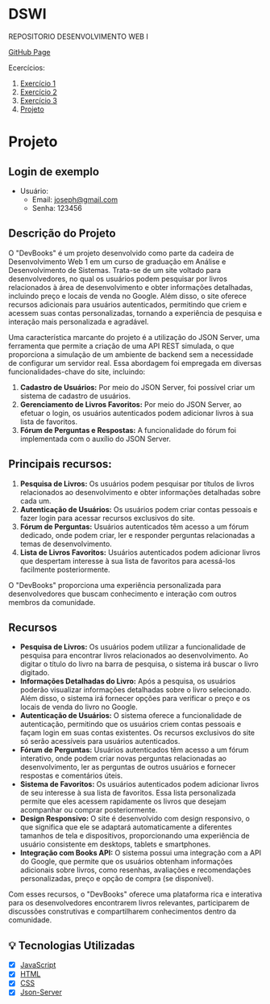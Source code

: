 # DSWI
REPOSITORIO DESENVOLVIMENTO WEB I

[GitHub Page](https://eduardo-j-s.github.io/DSWI/)

Ecercícios:
  <ol>
      <li>
        <a href="https://eduardo-j-s.github.io/DSWI/Exercicio1/pages/home.html">Exercício 1</a>
      </li>
      <li>
        <a href="https://eduardo-j-s.github.io/DSWI/exercicio2/conta.html">Exercício 2</a>
      </li>
      <li>
        <a href="https://eduardo-j-s.github.io/DSWI/exercicio3/pages/home.html">Exercício 3</a>
      </li>
      <li>
        <a href="https://eduardo-j-s.github.io/DSWI/projeto/pages/home.html">Projeto</a>
      </li>
  </ol>

# Projeto

## Login de exemplo
- Usuário:
   - Email: joseph@gmail.com
   - Senha: 123456
  
## Descrição do Projeto

O "DevBooks" é um projeto desenvolvido como parte da cadeira de Desenvolvimento Web 1 em um curso de graduação em Análise e Desenvolvimento de Sistemas. Trata-se de um site voltado para desenvolvedores, no qual os usuários podem pesquisar por livros relacionados à área de desenvolvimento e obter informações detalhadas, incluindo preço e locais de venda no Google. Além disso, o site oferece recursos adicionais para usuários autenticados, permitindo que criem e acessem suas contas personalizadas, tornando a experiência de pesquisa e interação mais personalizada e agradável.

Uma característica marcante do projeto é a utilização do JSON Server, uma ferramenta que permite a criação de uma API REST simulada, o que proporciona a simulação de um ambiente de backend sem a necessidade de configurar um servidor real. Essa abordagem foi empregada em diversas funcionalidades-chave do site, incluindo:

1. **Cadastro de Usuários:** Por meio do JSON Server, foi possível criar um sistema de cadastro de usuários.
2. **Gerenciamento de Livros Favoritos:** Por meio do JSON Server, ao efetuar o login, os usuários autenticados podem adicionar livros à sua lista de favoritos.
3. **Fórum de Perguntas e Respostas:** A funcionalidade do fórum foi implementada com o auxílio do JSON Server.

## Principais recursos:

1. **Pesquisa de Livros:** Os usuários podem pesquisar por títulos de livros relacionados ao desenvolvimento e obter informações detalhadas sobre cada um.
2. **Autenticação de Usuários:** Os usuários podem criar contas pessoais e fazer login para acessar recursos exclusivos do site.
3. **Fórum de Perguntas:** Usuários autenticados têm acesso a um fórum dedicado, onde podem criar, ler e responder perguntas relacionadas a temas de desenvolvimento.
4. **Lista de Livros Favoritos:** Usuários autenticados podem adicionar livros que despertam interesse à sua lista de favoritos para acessá-los facilmente posteriormente.

O "DevBooks" proporciona uma experiência personalizada para desenvolvedores que buscam conhecimento e interação com outros membros da comunidade.

## Recursos

- **Pesquisa de Livros:** Os usuários podem utilizar a funcionalidade de pesquisa para encontrar livros relacionados ao desenvolvimento. Ao digitar o título do livro na barra de pesquisa, o sistema irá buscar o livro digitado.
- **Informações Detalhadas do Livro:** Após a pesquisa, os usuários poderão visualizar informações detalhadas sobre o livro selecionado. Além disso, o sistema irá fornecer opções para verificar o preço e os locais de venda do livro no Google.
- **Autenticação de Usuários:** O sistema oferece a funcionalidade de autenticação, permitindo que os usuários criem contas pessoais e façam login em suas contas existentes. Os recursos exclusivos do site só serão acessíveis para usuários autenticados.
- **Fórum de Perguntas:** Usuários autenticados têm acesso a um fórum interativo, onde podem criar novas perguntas relacionadas ao desenvolvimento, ler as perguntas de outros usuários e fornecer respostas e comentários úteis.
- **Sistema de Favoritos:** Os usuários autenticados podem adicionar livros de seu interesse à sua lista de favoritos. Essa lista personalizada permite que eles acessem rapidamente os livros que desejam acompanhar ou comprar posteriormente.
- **Design Responsivo:** O site é desenvolvido com design responsivo, o que significa que ele se adaptará automaticamente a diferentes tamanhos de tela e dispositivos, proporcionando uma experiência de usuário consistente em desktops, tablets e smartphones.
- **Integração com Books API:** O sistema possui uma integração com a API do Google, que permite que os usuários obtenham informações adicionais sobre livros, como resenhas, avaliações e recomendações personalizadas, preço e opção de compra (se disponível).

Com esses recursos, o "DevBooks" oferece uma plataforma rica e interativa para os desenvolvedores encontrarem livros relevantes, participarem de discussões construtivas e compartilharem conhecimentos dentro da comunidade.

## 💡 Tecnologias Utilizadas
- [x] [JavaScript](https://www.javascript.com/)
- [x] [HTML](https://html.com/)
- [x] [CSS](https://www.css3.com/)
- [x] [Json-Server](https://github.com/typicode/json-server)
